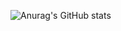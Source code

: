 ![Anurag's GitHub stats](https://github-readme-stats.vercel.app/api?username=French77&show_icons=true&count_private=true&theme=prussian&locale=nl)
